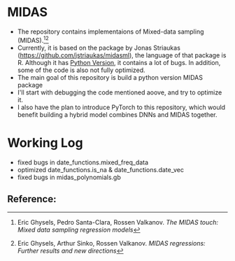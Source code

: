 # MIDAS
* The repository contains implementaions of Mixed-data sampling (MIDAS).[^1][^2]
* Currently, it is based on the package by Jonas Striaukas (https://github.com/jstriaukas/midasml), the language of that package is R. Although it has [Python Version](https://github.com/jstriaukas/midasmlpy), it contains a lot of bugs. In addition, some of the code is also not fully optimized.
* The main goal of this repository is build a python version MIDAS package
* I'll start with debugging the code mentioned aoove, and try to optimize it. 
* I also have the plan to introduce PyTorch to this repository, which would benefit building a hybrid model combines DNNs and MIDAS together. 

# Working Log
* fixed bugs in date_functions.mixed_freq_data
* optimized date_functions.is_na & date_functions.date_vec
* fixed bugs in midas_polynomials.gb


## Reference:
[^1]: Eric Ghysels, Pedro Santa-Clara, Rossen Valkanov. *The MIDAS touch: Mixed data sampling regression models*
[^2]: Eric Ghysels, Arthur Sinko, Rossen Valkanov. *MIDAS regressions: Further results and new directions*

